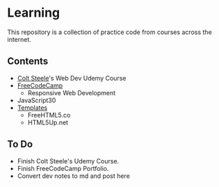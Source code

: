# Learning
This repository is a collection of practice code from courses across the internet.

## Contents
- [Colt Steele](./coltsteele)'s Web Dev Udemy Course
- [FreeCodeCamp](./freecodecamp)
    - Responsive Web Development
- JavaScript30
- [Templates](./templates)
    - FreeHTML5.co
    - HTML5Up.net



## To Do
- Finish Colt Steele's Udemy Course.
- Finish FreeCodeCamp Portfolio.
- Convert dev notes to md and post here
